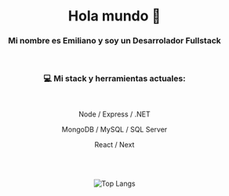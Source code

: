 <div align='center'>
  <h1>Hola mundo 👋</h1>
  <h3>Mi nombre es Emiliano y soy un Desarrolador Fullstack</h3>
  <br />
  <h3>💻 Mi stack y herramientas actuales:</h3>
  <br />
  <p>Node / Express / .NET</p>
  <p>MongoDB / MySQL / SQL Server</p>
  <p>React / Next</p>
  <br /><br />
  
  ![Top Langs](https://github-readme-stats.vercel.app/api/top-langs/?username=emiperalta&layout=compact&hide=css)

</div>

